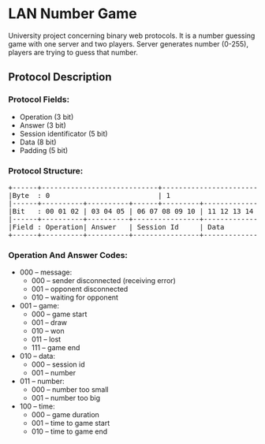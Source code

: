 # LAN Number Game
University project concerning binary web protocols.
It is a number guessing game with one server and two players. Server generates number (0-255), players are trying to guess that number.

## Protocol Description
### Protocol Fields:
  - Operation (3 bit)
  - Answer (3 bit)
  - Session identificator (5 bit)
  - Data (8 bit)
  - Padding (5 bit)

### Protocol Structure:
<pre>
+------+----------------------------+-------------------------+--------------------------+
|Byte  : 0                          | 1                       | 2                        |
|------+----------+----------+------+---------+---------------+---------+----------------|
|Bit   : 00 01 02 | 03 04 05 | 06 07 08 09 10 | 11 12 13 14 15 16 17 18 | 19 20 21 22 23 |
|------+----------+----------+----------------+-------------------------+----------------|
|Field : Operation| Answer   | Session Id     | Data                    | Padding        |
+------+----------+----------+----------------+-------------------------+----------------+
</pre>
### Operation And Answer Codes:
  -	000 – message:
    -	000 – sender disconnected (receiving error)
    -	001 – opponent disconnected
    -	010 – waiting for opponent
  -	001 – game:
    -	000 – game start
    -	001 – draw
    -	010 – won
    -	011 – lost
    -	111 – game end
  -	010 – data:
    -	000 – session id
    -	001 – number
  -	011 – number:
    -	000 – number too small
    -	001 – number too big
  -	100 – time:
    -	000 – game duration
    -	001 – time to game start
    -	010 – time to game end
